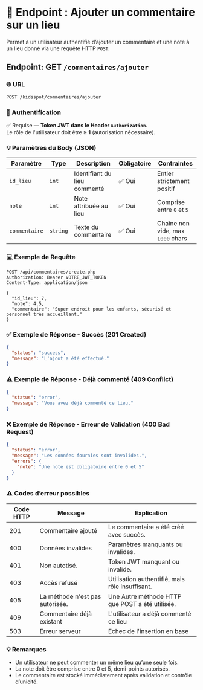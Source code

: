 # 📍 Endpoint : Ajouter un commentaire sur un lieu
Permet à un utilisateur authentifié d’ajouter un commentaire et une note à un lieu donné via une requête HTTP `POST`.

## Endpoint: GET `/commentaires/ajouter`

### 🌐 URL
```
POST /kidsspot/commentaires/ajouter
```

### 🔐 Authentification
✅ Requise — **Token JWT dans le Header `Authorization`.**  
Le rôle de l'utilisateur doit être **≥ 1** (autorisation nécessaire).

### 💡 Paramètres du Body (JSON)
| Paramètre      | Type      | Description                                | Obligatoire | Contraintes                       |
|----------------|-----------|--------------------------------------------|-------------|-----------------------------------|
| `id_lieu`      | `int`     | Identifiant du lieu commenté               | ✅ Oui      | Entier strictement positif        |
| `note`         | `int`   | Note attribuée au lieu                     | ✅ Oui      | Comprise entre `0` et `5`         |
| `commentaire`  | `string`  | Texte du commentaire                       | ✅ Oui      | Chaîne non vide, max `1000` chars |

### 💻 Exemple de Requête
```http
POST /api/commentaires/create.php
Authorization: Bearer VOTRE_JWT_TOKEN
Content-Type: application/json

{
  "id_lieu": 7,
  "note": 4.5,
  "commentaire": "Super endroit pour les enfants, sécurisé et personnel très accueillant."
}
```

### ✅ Exemple de Réponse - Succès (201 Created)
```json
{
  "status": "success",
  "message": "L'ajout a été effectué."
}
```

### ⚠️ Exemple de Réponse - Déjà commenté (409 Conflict)
```json
{
  "status": "error",
  "message": "Vous avez déjà commenté ce lieu."
}
```

### ❌ Exemple de Réponse - Erreur de Validation (400 Bad Request)
```json
{
  "status": "error",
  "message": "Les données fournies sont invalides.",
  "errors": {
    "note": "Une note est obligatoire entre 0 et 5"
  }
}
```

### ⚠️ Codes d’erreur possibles
| Code HTTP | Message   | Explication                         |
|-----------|-----------|-------------------------------------|
| 201       | Commentaire ajouté | Le commentaire a été créé avec succès. |
| 400       | Données invalides | Paramètres manquants ou invalides. |
| 401       | Non autotisé. | Token JWT manquant ou invalide. |
| 403 | Accès refusé | Utilisation authentifié, mais rôle insuffisant. |
| 405 | La méthode n'est pas autorisée. | Une Autre méthode HTTP que POST a été utilisée. |
| 409 | Commentaire déjà existant | L'utilisateur a déjà commenté ce lieu |
| 503 | Erreur serveur | Echec de l'insertion en base |

### 💡 Remarques
- Un utilisateur ne peut commenter un même lieu qu’une seule fois.
- La note doit être comprise entre 0 et 5, demi-points autorisés.
- Le commentaire est stocké immédiatement après validation et contrôle d’unicité.